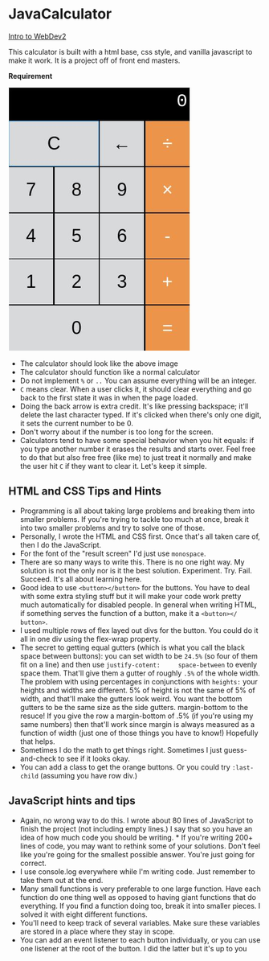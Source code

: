 # JavaCalculator

[Intro to WebDev2](https://btholt.github.io/intro-to-web-dev-v2/)

This calculator is built with a html base, css style, and vanilla javascript to make it work. It is a project off of front end masters. 

**Requirement**

![Calculator](img/JS_calc.jpg "JS Calculator")

* The calculator should look like the above image
* The calculator should function like a normal calculator
* Do not implement ```%``` or ```..``` You can assume everything will be an integer.
* ```C``` means clear. When a user clicks it, it should clear everything and go back to the first       state it was in when the page loaded.
* Doing the back arrow is extra credit. It's like pressing backspace; it'll delete the last             character typed. If it's clicked when there's only one digit, it sets the current number to be      0.
* Don't worry about if the number is too long for the screen.
* Calculators tend to have some special behavior when you hit equals: if you type another number it     erases the results and starts over. Feel free to do that but also free free (like me) to just       treat it normally and make the user hit ```C``` if they want to clear it. Let's keep it simple.

## HTML and CSS Tips and Hints

* Programming is all about taking large problems and breaking them into smaller problems. If you're     trying to tackle too much at once, break it into two smaller problems and try to solve one of       those.
* Personally, I wrote the HTML and CSS first. Once that's all taken care of, then I do the              JavaScript.
* For the font of the "result screen" I'd just use ```monospace```.
* There are so many ways to write this. There is no one right way. My solution is not the only nor      is it the best solution. Experiment. Try. Fail. Succeed. It's all about learning here.
* Good idea to use ```<button></button>``` for the buttons. You have to deal with some extra            styling stuff but it will make your code work pretty much automatically for disabled people. In     general when writing HTML, if something serves the function of a button, make it a ```<button></    button>```.
* I used multiple rows of flex layed out divs for the button. You could do it all in one div using      the flex-wrap property.
* The secret to getting equal gutters (which is what you call the black space between buttons): you     can set width to be ```24.5%``` (so four of them fit on a line) and then use ```justify-cotent:     space-between``` to evenly space them. That'll give them a gutter of roughly ```.5%``` of the       whole width. The problem with using percentages in conjunctions with ```heights:``` your            heights and widths are different. 5% of height is not the same of 5% of width, and that'll make     the gutters look weird. You want the bottom gutters to be the same size as the side gutters.        margin-bottom to the resuce! If you give the row a margin-bottom of .5% (if you're using my         same numbers) then that'll work since margin is always measured as a function of width (just        one of those things you have to know!) Hopefully that helps.
* Sometimes I do the math to get things right. Sometimes I just guess-and-check to see if it looks      okay.
* You can add a class to get the orange buttons. Or you could try ```:last-child``` (assuming you       have row div.)

## JavaScript hints and tips

* Again, no wrong way to do this. I wrote about 80 lines of JavaScript to finish the project (not       including empty lines.) I say that so you have an idea of how much code you should be writing. * If you're writing 200+ lines of code, you may want to rethink some of your solutions. Don't feel       like you're going for the smallest possible answer. You're just going for correct.
* I use console.log everywhere while I'm writing code. Just remember to take them out at the end.
* Many small functions is very preferable to one large function. Have each function do one thing        well as opposed to having giant functions that do everything. If you find a function doing too,     break it into smaller pieces. I solved it with eight different functions.
* You'll need to keep track of several variables. Make sure these variables are stored in a place       where they stay in scope.
* You can add an event listener to each button individually, or you can use one listener at the         root of the button. I did the latter but it's up to you
